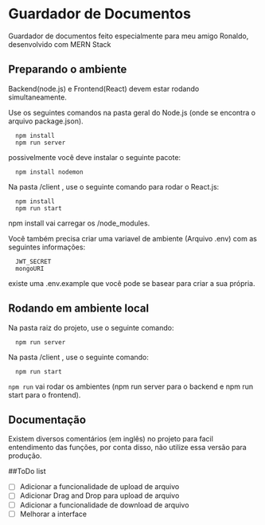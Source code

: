 # Guardador de Documentos
Guardador de documentos feito especialmente para meu amigo Ronaldo, desenvolvido com MERN Stack

## Preparando o ambiente

Backend(node.js) e Frontend(React) devem estar rodando simultaneamente. 

Use os seguintes comandos na pasta geral do Node.js (onde se encontra o arquivo package.json).
```
  npm install
  npm run server
```

possivelmente você deve instalar o seguinte pacote:
```
  npm install nodemon
```

Na pasta /client , use o seguinte comando para rodar o React.js:
```
  npm install
  npm run start
```

npm install vai carregar os /node_modules.


Você também precisa criar uma variavel de ambiente (Arquivo .env) com as seguintes informações:
```
  JWT_SECRET
  mongoURI
```
existe uma .env.example que você pode se basear para criar a sua própria.

## Rodando em ambiente local
Na pasta raiz do projeto, use o seguinte comando:
```
  npm run server
```

Na pasta /client , use o seguinte comando:
```
  npm run start
```
```npm run``` vai rodar os ambientes (npm run server para o backend e npm run start para o frontend).

## Documentação
Existem diversos comentários (em inglês) no projeto para facil entendimento das funções, por conta disso, não utilize essa versão para produção.

##ToDo list
- [ ] Adicionar a funcionalidade de upload de arquivo
- [ ] Adicionar Drag and Drop para upload de arquivo
- [ ] Adicionar a funcionalidade de download de arquivo
- [ ] Melhorar a interface